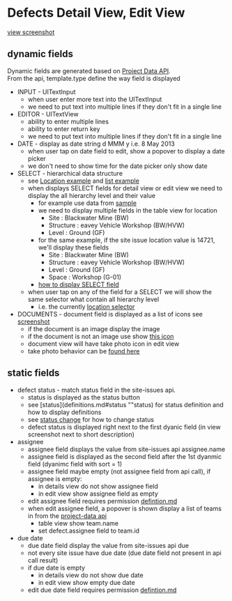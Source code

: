 Defects Detail View, Edit View
==============================

[view screenshot](http://db.tt/HNhcdwdh "view screenshot")

dynamic fields
--------------

Dynamic fields are generated based on [Project Data API](project-data.md "Project Data").  
From the api, template.type define the way field is displayed 
* INPUT - UITextInput
    * when user enter more text into the UITextInput
    * we need to put text into multiple lines if they don't fit in a single line
* EDITOR - UITextView
    * ability to enter multiple lines
    * ability to enter return key
    * we need to put text into multiple lines if they don't fit in a single line
* DATE - display as date string d MMM y i.e. 8 May 2013
    * when user tap on date field to edit, show a popover to display a date picker
    * we don't need to show time for the date picker only show date
* SELECT - hierarchical data structure
    * see [Location example](location-example.md "location example") and [list example](list-example.md "list example")
    * when displays SELECT fields for detail view or edit view we need to display the all hierarchy level and their value
        * for example use data from [sample](location-example.md "location example")
        * we need to display multiple fields in the table view for location
            * Site : Blackwater Mine (BW)
            * Structure : eavey Vehicle Workshop (BW/HVW)
            * Level : Ground (GF)
        * for the same example, if the site issue location value is 14721, we'll display these fields
            * Site : Blackwater Mine (BW)
            * Structure : eavey Vehicle Workshop (BW/HVW)
            * Level : Ground (GF)
            * Space : Workshop (G-01)
        * [how to display SELECT field](defect-details-view.md#generate-view)
    * when user tap on any of the field for a SELECT we will show the same selector what contain all hierarchy level
        * i.e. the currently [location selector](http://db.tt/jGnBAqMc "location selector")
* DOCUMENTS - document field is displayed as a list of icons see [screenshot](http://db.tt/AloUr4wF "screenshot")
    * if the document is an image display the image
    * <a name="doc-icon"/> if the document is not an image use show [this icon](https://www.dropbox.com/s/ioyoz0ka5wqnjzn/document-icon.png "icon")
    * document view will have take photo icon in edit view
    * take photo behavior can be [found here](photo-annotation.md)

static fields
-------------

* defect status - match status field in the site-issues api. 
    * status is displayed as the status button
    * see [status](definitions.md#status ""status) for status definition and how to display definitions
    * see [status change](definitions.md#status-changes "status change") for how to change status
    * defect status is displayed right next to the first dyanic field (in view screenshot next to short description)
* assignee
    * assignee field displays the value from site-issues api assignee.name
    * assignee field is displayed as the second field after the 1st dyanmic field (dyanimc field with sort = 1)
    * assignee field maybe empty (not assignee field from api call), if assignee is empty:
        * in details view do not show assignee field
        * in edit view show assignee field as empty
    * edit assignee field requires permission [defintion.md](definitions.md#privileges "defintion.md")
    * when edit assignee field, a popover is shown display a list of teams in from the [project-data api](project-data.md "project-data api")
        * table view show team.name
        * set defect.assignee field to team.id
* due date
    * due date field display the value from site-issues api due
    * not every site issue have due date (due date field not present in api call result)
    * if due date is empty
        * in details view do not show due date
        * in edit view show empty due date
    * edit due date field requires permission [defintion.md](definitions.md#privileges "defintion.md")
